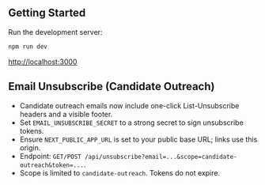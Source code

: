 ## Getting Started

Run the development server:

```bash
npm run dev
```

[http://localhost:3000](http://localhost:3000)

## Email Unsubscribe (Candidate Outreach)
- Candidate outreach emails now include one-click List-Unsubscribe headers and a visible footer.
- Set `EMAIL_UNSUBSCRIBE_SECRET` to a strong secret to sign unsubscribe tokens.
- Ensure `NEXT_PUBLIC_APP_URL` is set to your public base URL; links use this origin.
- Endpoint: `GET/POST /api/unsubscribe?email=...&scope=candidate-outreach&token=...`.
- Scope is limited to `candidate-outreach`. Tokens do not expire.
